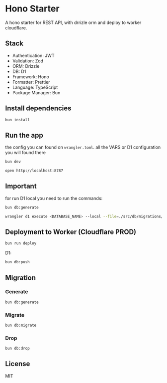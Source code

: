 # Hono Starter

A hono starter for REST API, with drrizle orm and deploy to worker cloudflare.

## Stack

- Authentication: JWT
- Validation: Zod
- ORM: Drizzle
- DB: D1
- Framework: Hono
- Formatter: Prettier
- Language: TypeScript
- Package Manager: Bun

## Install dependencies

```bash
bun install
```

## Run the app

the config you can found on `wrangler.toml`.
all the VARS or D1 configuration you will found there 

```bash
bun dev
```

```bash
open http://localhost:8787
```

## Important 
for run D1 local you need to run the commands:

```bash
bun db:generate
```

```bash
wrangler d1 execute <DATABASE_NAME> --local --file=./src/db/migrations/0000_short_lockheed.sql
```

## Deployment to Worker (Cloudflare PROD)

```bash
bun run deploy
```

D1:

```bash
bun db:push
```

## Migration

### Generate

```bash
bun db:generate
```

### Migrate

```bash
bun db:migrate
```

### Drop

```bash
bun db:drop
```

## License

MIT

